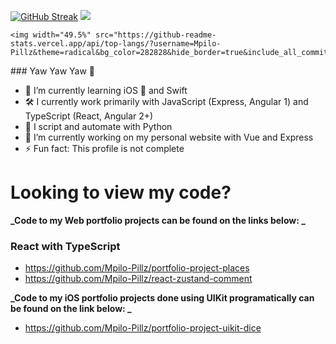 [![GitHub Streak](https://streak-stats.demolab.com/?user=Mpilo-Pillz)](https://git.io/streak-stats)
<img src="https://img.sheilds.io/badge/JavaScript-000000.svg?style-for-the-badge&logo=javascript&logoColor=f7E017" />

<p align="center">
  
    <img width="49.5%" src="https://github-readme-stats.vercel.app/api/top-langs/?username=Mpilo-Pillz&theme=radical&bg_color=282828&hide_border=true&include_all_commits=true&count_private=true&layout=compact">
  
</p>
### Yaw Yaw Yaw 👋

- 🌱 I’m currently learning iOS 📱 and Swift
- 🛠 I currently work primarily with JavaScript (Express, Angular 1) and TypeScript (React, Angular 2+)
- 🐍 I script and automate with Python
- 🔭 I’m currently working on my personal website with Vue and Express
- ⚡ Fun fact: This profile is not complete

# Looking to view my code?

**_Code to my Web portfolio projects can be found on the links below: _**

### React with TypeScript

- https://github.com/Mpilo-Pillz/portfolio-project-places
- https://github.com/Mpilo-Pillz/react-zustand-comment

**_Code to my iOS portfolio projects done using UIKit programatically can be found on the link below: _**

- https://github.com/Mpilo-Pillz/portfolio-project-uikit-dice
<!--
**Mpilo-Pillz/Mpilo-Pillz** is a ✨ _special_ ✨ repository because its `README.md` (this file) appears on your GitHub profile.

Here are some ideas to get you started:

- 🔭 I’m currently working on ...
- 🌱 I’m currently learning ...
- 👯 I’m looking to collaborate on ...
- 🤔 I’m looking for help with ...
- 💬 Ask me about ...
- 📫 How to reach me: ...
- 😄 Pronouns: ...
- ⚡ Fun fact: ...
  -->
